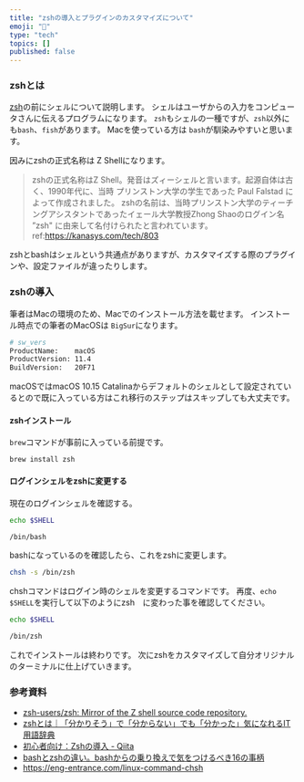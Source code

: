 ```yaml
---
title: "zshの導入とプラグインのカスタマイズについて"
emoji: "🎃"
type: "tech"
topics: []
published: false
---
```


### zshとは

[zsh](https://github.com/zsh-users/zsh)の前にシェルについて説明します。
シェルはユーザからの入力をコンピュータさんに伝えるプログラムになります。
`zsh`もシェルの一種ですが、`zsh`以外にも`bash`、`fish`があります。
Macを使っている方は `bash`が馴染みやすいと思います。

因みにzshの正式名称は Z Shellになります。

>zshの正式名称はZ Shell。発音はズィーシェルと言います。起源自体は古く、1990年代に、当時 プリンストン大学の学生であった Paul Falstad によって作成されました。 zshの名前は、当時プリンストン大学のティーチングアシスタントであったイェール大学教授Zhong Shaoのログイン名 ”zsh" に由来して名付けられたと言われています。
ref:https://kanasys.com/tech/803

zshとbashはシェルという共通点がありますが、カスタマイズする際のプラグインや、設定ファイルが違ったりします。

### zshの導入

筆者はMacの環境のため、Macでのインストール方法を載せます。
インストール時点での筆者のMacOSは `BigSur`になります。

```sh
# sw_vers                                                  
ProductName:	macOS
ProductVersion:	11.4
BuildVersion:	20F71
```

macOSではmacOS 10.15 Catalinaからデフォルトのシェルとして設定されているとので既に入っている方はこれ移行のステップはスキップしても大丈夫です。

#### zshインストール

`brew`コマンドが事前に入っている前提です。

```
brew install zsh
```

#### ログインシェルをzshに変更する

現在のログインシェルを確認する。

```sh
echo $SHELL

/bin/bash
```

bashになっているのを確認したら、これをzshに変更します。

```sh
chsh -s /bin/zsh
```

chshコマンドはログイン時のシェルを変更するコマンドです。
再度、`echo $SHELL`を実行して以下のようにzsh　に変わった事を確認してください。

```sh
echo $SHELL

/bin/zsh
```

これでインストールは終わりです。
次にzshをカスタマイズして自分オリジナルのターミナルに仕上げていきます。




### 参考資料

- [zsh-users/zsh: Mirror of the Z shell source code repository.](https://github.com/zsh-users/zsh)
- [zshとは｜「分かりそう」で「分からない」でも「分かった」気になれるIT用語辞典](https://wa3.i-3-i.info/word11788.html)
- [初心者向け：Zshの導入 - Qiita](https://qiita.com/iwaseasahi/items/a2b00b65ebd06785b443)
- [bashとzshの違い。bashからの乗り換えで気をつけるべき16の事柄](https://kanasys.com/tech/803)
- https://eng-entrance.com/linux-command-chsh